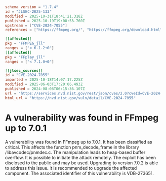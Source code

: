 ```toml
schema_version = "1.7.4"
id = "JLSEC-2025-133"
modified = 2025-10-31T18:41:21.318Z
published = 2025-10-19T19:08:53.760Z
upstream = ["CVE-2024-7055"]
references = ["https://ffmpeg.org/", "https://ffmpeg.org/download.html", "https://github.com/CookedMelon/ReportCVE/tree/main/FFmpeg/poc3", "https://vuldb.com/?ctiid.273651", "https://vuldb.com/?id.273651", "https://vuldb.com/?submit.376532"]

[[affected]]
pkg = "FFMPEG_jll"
ranges = ["< 6.1.2+0"]
[[affected]]
pkg = "FFplay_jll"
ranges = ["< 7.1.0+0"]

[[jlsec_sources]]
id = "CVE-2024-7055"
imported = 2025-10-18T14:07:17.225Z
modified = 2025-06-03T17:20:06.493Z
published = 2024-08-06T06:15:36.107Z
url = "https://services.nvd.nist.gov/rest/json/cves/2.0?cveId=CVE-2024-7055"
html_url = "https://nvd.nist.gov/vuln/detail/CVE-2024-7055"
```

# A vulnerability was found in FFmpeg up to 7.0.1

A vulnerability was found in FFmpeg up to 7.0.1. It has been classified as critical. This affects the function pnm_decode_frame in the library /libavcodec/pnmdec.c. The manipulation leads to heap-based buffer overflow. It is possible to initiate the attack remotely. The exploit has been disclosed to the public and may be used. Upgrading to version 7.0.2 is able to address this issue. It is recommended to upgrade the affected component. The associated identifier of this vulnerability is VDB-273651.


